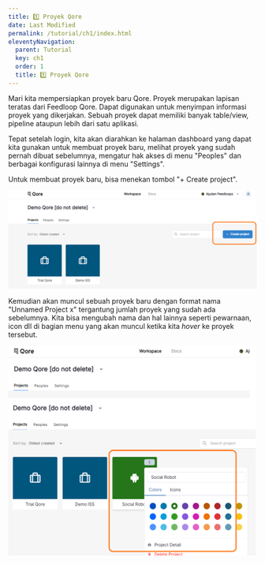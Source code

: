 ```yaml
---
title: 1️⃣ Proyek Qore
date: Last Modified
permalink: /tutorial/ch1/index.html
eleventyNavigation:
  parent: Tutorial
  key: ch1
  order: 1
  title: 1️⃣ Proyek Qore
---
```


Mari kita mempersiapkan proyek baru Qore. Proyek merupakan lapisan teratas dari Feedloop Qore. Dapat digunakan untuk menyimpan informasi proyek yang dikerjakan. Sebuah proyek dapat memiliki banyak table/view, pipeline ataupun lebih dari satu aplikasi.

Tepat setelah login, kita akan diarahkan ke halaman dashboard yang dapat kita gunakan untuk membuat proyek baru, melihat proyek yang sudah pernah dibuat sebelumnya, mengatur hak akses di menu "Peoples" dan berbagai konfigurasi lainnya di menu "Settings".

Untuk membuat proyek baru, bisa menekan tombol "+ Create project".

![New Project](/content/images/Qore-Tutorial--New-Project.png)

Kemudian akan muncul sebuah proyek baru dengan format nama "Unnamed Project x" tergantung jumlah proyek yang sudah ada sebelumnya. Kita bisa mengubah nama dan hal lainnya seperti pewarnaan, icon dll di bagian menu yang akan muncul ketika kita _hover_ ke proyek tersebut.

![Unnamed Project](/content/images/Qore-Tutorial--UnnamedProject.png)